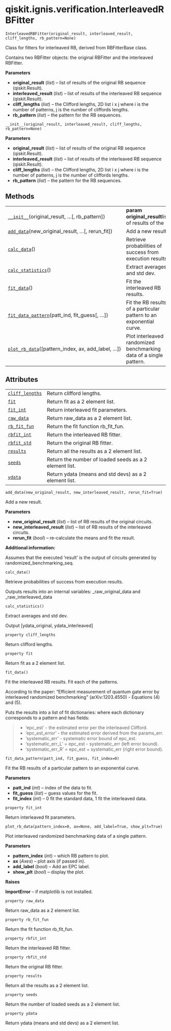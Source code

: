 # qiskit.ignis.verification.InterleavedRBFitter



`InterleavedRBFitter(original_result, interleaved_result, cliff_lengths, rb_pattern=None)`

Class for fitters for interleaved RB, derived from RBFitterBase class.

Contains two RBFitter objects: the original RBFitter and the interleaved RBFitter.

**Parameters**

*   **original\_result** (*list*) – list of results of the original RB sequence (qiskit.Result).
*   **interleaved\_result** (*list*) – list of results of the interleaved RB sequence (qiskit.Result).
*   **cliff\_lengths** (*list*) – the Clifford lengths, 2D list i x j where i is the number of patterns, j is the number of cliffords lengths.
*   **rb\_pattern** (*list*) – the pattern for the RB sequences.



`__init__(original_result, interleaved_result, cliff_lengths, rb_pattern=None)`

**Parameters**

*   **original\_result** (*list*) – list of results of the original RB sequence (qiskit.Result).
*   **interleaved\_result** (*list*) – list of results of the interleaved RB sequence (qiskit.Result).
*   **cliff\_lengths** (*list*) – the Clifford lengths, 2D list i x j where i is the number of patterns, j is the number of cliffords lengths.
*   **rb\_pattern** (*list*) – the pattern for the RB sequences.

## Methods

|                                                                                                                                                                                     |                                                                     |
| ----------------------------------------------------------------------------------------------------------------------------------------------------------------------------------- | ------------------------------------------------------------------- |
| [`__init__`](#qiskit.ignis.verification.InterleavedRBFitter.__init__ "qiskit.ignis.verification.InterleavedRBFitter.__init__")(original\_result, …\[, rb\_pattern])                 | **param original\_result**list of results of the                    |
| [`add_data`](#qiskit.ignis.verification.InterleavedRBFitter.add_data "qiskit.ignis.verification.InterleavedRBFitter.add_data")(new\_original\_result, …\[, rerun\_fit])             | Add a new result.                                                   |
| [`calc_data`](#qiskit.ignis.verification.InterleavedRBFitter.calc_data "qiskit.ignis.verification.InterleavedRBFitter.calc_data")()                                                 | Retrieve probabilities of success from execution results.           |
| [`calc_statistics`](#qiskit.ignis.verification.InterleavedRBFitter.calc_statistics "qiskit.ignis.verification.InterleavedRBFitter.calc_statistics")()                               | Extract averages and std dev.                                       |
| [`fit_data`](#qiskit.ignis.verification.InterleavedRBFitter.fit_data "qiskit.ignis.verification.InterleavedRBFitter.fit_data")()                                                    | Fit the interleaved RB results.                                     |
| [`fit_data_pattern`](#qiskit.ignis.verification.InterleavedRBFitter.fit_data_pattern "qiskit.ignis.verification.InterleavedRBFitter.fit_data_pattern")(patt\_ind, fit\_guess\[, …]) | Fit the RB results of a particular pattern to an exponential curve. |
| [`plot_rb_data`](#qiskit.ignis.verification.InterleavedRBFitter.plot_rb_data "qiskit.ignis.verification.InterleavedRBFitter.plot_rb_data")(\[pattern\_index, ax, add\_label, …])    | Plot interleaved randomized benchmarking data of a single pattern.  |

## Attributes

|                                                                                                                                               |                                                        |
| --------------------------------------------------------------------------------------------------------------------------------------------- | ------------------------------------------------------ |
| [`cliff_lengths`](#qiskit.ignis.verification.InterleavedRBFitter.cliff_lengths "qiskit.ignis.verification.InterleavedRBFitter.cliff_lengths") | Return clifford lengths.                               |
| [`fit`](#qiskit.ignis.verification.InterleavedRBFitter.fit "qiskit.ignis.verification.InterleavedRBFitter.fit")                               | Return fit as a 2 element list.                        |
| [`fit_int`](#qiskit.ignis.verification.InterleavedRBFitter.fit_int "qiskit.ignis.verification.InterleavedRBFitter.fit_int")                   | Return interleaved fit parameters.                     |
| [`raw_data`](#qiskit.ignis.verification.InterleavedRBFitter.raw_data "qiskit.ignis.verification.InterleavedRBFitter.raw_data")                | Return raw\_data as a 2 element list.                  |
| [`rb_fit_fun`](#qiskit.ignis.verification.InterleavedRBFitter.rb_fit_fun "qiskit.ignis.verification.InterleavedRBFitter.rb_fit_fun")          | Return the fit function rb\_fit\_fun.                  |
| [`rbfit_int`](#qiskit.ignis.verification.InterleavedRBFitter.rbfit_int "qiskit.ignis.verification.InterleavedRBFitter.rbfit_int")             | Return the interleaved RB fitter.                      |
| [`rbfit_std`](#qiskit.ignis.verification.InterleavedRBFitter.rbfit_std "qiskit.ignis.verification.InterleavedRBFitter.rbfit_std")             | Return the original RB fitter.                         |
| [`results`](#qiskit.ignis.verification.InterleavedRBFitter.results "qiskit.ignis.verification.InterleavedRBFitter.results")                   | Return all the results as a 2 element list.            |
| [`seeds`](#qiskit.ignis.verification.InterleavedRBFitter.seeds "qiskit.ignis.verification.InterleavedRBFitter.seeds")                         | Return the number of loaded seeds as a 2 element list. |
| [`ydata`](#qiskit.ignis.verification.InterleavedRBFitter.ydata "qiskit.ignis.verification.InterleavedRBFitter.ydata")                         | Return ydata (means and std devs) as a 2 element list. |



`add_data(new_original_result, new_interleaved_result, rerun_fit=True)`

Add a new result.

**Parameters**

*   **new\_original\_result** (*list*) – list of RB results of the original circuits.
*   **new\_interleaved\_result** (*list*) – list of RB results of the interleaved circuits.
*   **rerun\_fit** (*bool*) – re-calculate the means and fit the result.

**Additional information:**

Assumes that the executed ‘result’ is the output of circuits generated by randomized\_benchmarking\_seq.



`calc_data()`

Retrieve probabilities of success from execution results.

Outputs results into an internal variables: \_raw\_original\_data and \_raw\_interleaved\_data



`calc_statistics()`

Extract averages and std dev.

Output \[ydata\_original, ydata\_interleaved]



`property cliff_lengths`

Return clifford lengths.



`property fit`

Return fit as a 2 element list.



`fit_data()`

Fit the interleaved RB results. Fit each of the patterns.

According to the paper: “Efficient measurement of quantum gate error by interleaved randomized benchmarking” (arXiv:1203.4550) - Equations (4) and (5).

Puts the results into a list of fit dictionaries: where each dictionary corresponds to a pattern and has fields:

> *   ‘epc\_est’ - the estimated error per the interleaved Clifford.
> *   ‘epc\_est\_error’ - the estimated error derived from the params\_err.
> *   ‘systematic\_err’ - systematic error bound of epc\_est.
> *   ‘systematic\_err\_L’ = epc\_est - systematic\_err (left error bound).
> *   ‘systematic\_err\_R’ = epc\_est + systematic\_err (right error bound).



`fit_data_pattern(patt_ind, fit_guess, fit_index=0)`

Fit the RB results of a particular pattern to an exponential curve.

**Parameters**

*   **patt\_ind** (*int*) – index of the data to fit.
*   **fit\_guess** (*list*) – guess values for the fit.
*   **fit\_index** (*int*) – 0 fit the standard data, 1 fit the interleaved data.



`property fit_int`

Return interleaved fit parameters.



`plot_rb_data(pattern_index=0, ax=None, add_label=True, show_plt=True)`

Plot interleaved randomized benchmarking data of a single pattern.

**Parameters**

*   **pattern\_index** (*int*) – which RB pattern to plot.
*   **ax** (*Axes*) – plot axis (if passed in).
*   **add\_label** (*bool*) – Add an EPC label.
*   **show\_plt** (*bool*) – display the plot.

**Raises**

**ImportError** – if matplotlib is not installed.



`property raw_data`

Return raw\_data as a 2 element list.



`property rb_fit_fun`

Return the fit function rb\_fit\_fun.



`property rbfit_int`

Return the interleaved RB fitter.



`property rbfit_std`

Return the original RB fitter.



`property results`

Return all the results as a 2 element list.



`property seeds`

Return the number of loaded seeds as a 2 element list.



`property ydata`

Return ydata (means and std devs) as a 2 element list.
